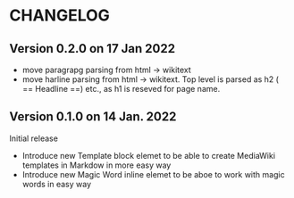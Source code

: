 CHANGELOG
=========

Version 0.2.0 on 17 Jan 2022
----------------------------
* move paragrapg parsing from html -> wikitext
* move harline parsing from html -> wikitext. Top level is parsed as h2 ( == Headline ==) etc., as h1 is reseved for page name.

Version 0.1.0 on 14 Jan. 2022
-----------------------------
Initial release
* Introduce new Template block elemet to be able to create MediaWiki templates in Markdow in more easy way
* Introduce new Magic Word inline elemet to be aboe to work with magic words in easy way
